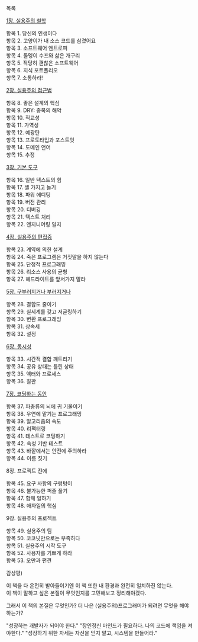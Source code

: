 목록

[1장. 실용주의 철학](https://github.com/Jungkyosung/Book_The_Pragmatic_Programmer/blob/main/chapter1_%EC%8B%A4%EC%9A%A9%EC%A3%BC%EC%9D%98_%EC%B2%A0%ED%95%99.md)

항목 1. 당신의 인생이다  
항목 2. 고양이가 내 소스 코드를 삼켰어요  
항목 3. 소프트웨어 엔트로피  
항목 4. 돌멩이 수프와 삶은 개구리  
항목 5. 적당히 괜찮은 소프트웨어  
항목 6. 지식 포트폴리오  
항목 7. 소통하라!  

[2장. 실용주의 접근법](https://github.com/Jungkyosung/Book_The_Pragmatic_Programmer/blob/main/chapter2_%EC%8B%A4%EC%9A%A9%EC%A3%BC%EC%9D%98_%EC%A0%91%EA%B7%BC%EB%B2%95.md)

항목 8. 좋은 설계의 핵심  
항목 9. DRY: 중복의 해악  
항목 10. 직교성  
항목 11. 가역성  
항목 12. 예광탄  
항목 13. 프로토타입과 포스트잇  
항목 14. 도메인 언어  
항목 15. 추정  

[3장. 기본 도구](https://github.com/Jungkyosung/Book_The_Pragmatic_Programmer/blob/main/chapter3_%EA%B8%B0%EB%B3%B8_%EB%8F%84%EA%B5%AC.md)

항목 16. 일반 텍스트의 힘  
항목 17. 셸 가지고 놀기  
항목 18. 파워 에디팅  
항목 19. 버전 관리  
항목 20. 디버깅  
항목 21. 텍스트 처리  
항목 22. 엔지니어링 일지  

[4장. 실용주의 편집증](https://github.com/Jungkyosung/Book_The_Pragmatic_Programmer/blob/main/chapter4_%EC%8B%A4%EC%9A%A9%EC%A3%BC%EC%9D%98_%ED%8E%B8%EC%A7%91%EC%A6%9D.md)

항목 23. 계약에 의한 설계  
항목 24. 죽은 프로그램은 거짓말을 하지 않는다  
항목 25. 단정적 프로그래밍  
항목 26. 리소스 사용의 균형  
항목 27. 헤드라이트를 앞서가지 말라  

[5장. 구부러지거나 부러지거나](https://github.com/Jungkyosung/Book_The_Pragmatic_Programmer/blob/main/chapter5_%EA%B5%AC%EB%B6%80%EB%9F%AC%EC%A7%80%EA%B1%B0%EB%82%98_%EB%B6%80%EB%9F%AC%EC%A7%80%EA%B1%B0%EB%82%98.md)

항목 28. 결합도 줄이기  
항목 29. 실세계를 갖고 저글링하기  
항목 30. 변환 프로그래밍  
항목 31. 상속세  
항목 32. 설정  

[6장. 동시성](https://github.com/Jungkyosung/Book_The_Pragmatic_Programmer/blob/main/chapter6_%EB%8F%99%EC%8B%9C%EC%84%B1.md)

항목 33. 시간적 결합 깨트리기  
항목 34. 공유 상태는 틀린 상태  
항목 35. 액터와 프로세스  
항목 36. 칠판  

[7장. 코딩하는 동안](https://github.com/Jungkyosung/Book_The_Pragmatic_Programmer/blob/main/chapter7_%EC%BD%94%EB%94%A9%ED%95%98%EB%8A%94%20%EB%8F%99%EC%95%88.md)

항목 37. 파충류의 뇌에 귀 기울이기  
항목 38. 우연에 맡기는 프로그래밍  
항목 39. 알고리즘의 속도  
항목 40. 리팩터링  
항목 41. 테스트로 코딩하기  
항목 42. 속성 기반 테스트  
항목 43. 바깥에서는 안전에 주의하라  
항목 44. 이름 짓기  

8장. 프로젝트 전에

항목 45. 요구 사항의 구렁텅이  
항목 46. 불가능한 퍼즐 풀기  
항목 47. 함께 일하기  
항목 48. 애자일의 핵심  

9장. 실용주의 프로젝트

항목 49. 실용주의 팀  
항목 50. 코코넛만으로는 부족하다  
항목 51. 실용주의 시작 도구  
항목 52. 사용자를 기쁘게 하라  
항목 53. 오만과 편견  

감상평)

이 책을 다 온전히 받아들이기엔 이 책 또한 내 환경과 완전히 일치하진 않는다.  
이 책이 말하고 싶은 본질이 무엇인지를 고민해보고 정리해야겠다.

그래서 이 책의 본질은 무엇인가? 더 나은 (실용주의)프로그래머가 되려면 무엇을 해야 하는가?

"성장하는 개발자가 되어야 한다." 
"장인정신 마인드가 필요하다. 나의 코드에 책임을 져야한다."
"성장하기 위한 자세는 자신을 믿지 말고, 시스템을 만들어라."
